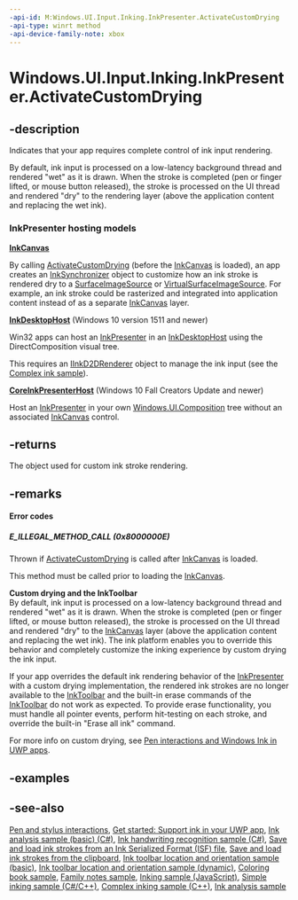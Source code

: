```yaml
---
-api-id: M:Windows.UI.Input.Inking.InkPresenter.ActivateCustomDrying
-api-type: winrt method
-api-device-family-note: xbox
---
```


<!-- Method syntax
public Windows.UI.Input.Inking.InkSynchronizer ActivateCustomDrying()
-->

# Windows.UI.Input.Inking.InkPresenter.ActivateCustomDrying

## -description
Indicates that your app requires complete control of ink input rendering. 

By default, ink input is processed on a low-latency background thread and rendered "wet" as it is drawn. When the stroke is completed (pen or finger lifted, or mouse button released), the stroke is processed on the UI thread and rendered "dry" to the rendering layer (above the application content and replacing the wet ink).

### InkPresenter hosting models

**[InkCanvas](../windows.ui.xaml.controls/inkcanvas.md)**

By calling [ActivateCustomDrying](inkpresenter_activatecustomdrying_1826048524.md) (before the [InkCanvas](../windows.ui.xaml.controls/inkcanvas.md) is loaded), an app creates an [InkSynchronizer](inksynchronizer.md) object to customize how an ink stroke is rendered dry to a [SurfaceImageSource](../windows.ui.xaml.media.imaging/surfaceimagesource.md) or [VirtualSurfaceImageSource](../windows.ui.xaml.media.imaging/virtualsurfaceimagesource.md). For example, an ink stroke could be rasterized and integrated into application content instead of as a separate [InkCanvas](../windows.ui.xaml.controls/inkcanvas.md) layer.

**[InkDesktopHost](https://msdn.microsoft.com/library/windows/desktop/mt622161.aspx)** (Windows 10 version 1511 and newer)

Win32 apps can host an [InkPresenter](inkpresenter.md) in an [InkDesktopHost](https://msdn.microsoft.com/library/windows/desktop/mt622161.aspx)  using the DirectComposition visual tree.  

This requires an [IInkD2DRenderer](http://msdn.microsoft.com/library/d1bd910d-ce64-4424-a0e1-4f55110b0265) object to manage the ink input (see the [Complex ink sample](http://go.microsoft.com/fwlink/p/?LinkID=620314)).

**[CoreInkPresenterHost](../windows.ui.input.inking.core/coreinkpresenterhost.md)** (Windows 10 Fall Creators Update and newer)

Host an [InkPresenter](inkpresenter.md) in your own [Windows.​UI.​Composition](../windows.ui.composition/windows_ui_composition.md) tree without an associated [InkCanvas](../windows.ui.xaml.controls/inkcanvas.md) control.

## -returns
The object used for custom ink stroke rendering.

## -remarks
#### Error codes
##### E_ILLEGAL_METHOD_CALL  (0x8000000E)
Thrown if [ActivateCustomDrying](inkpresenter_activatecustomdrying_1826048524.md) is called after [InkCanvas](../windows.ui.xaml.controls/inkcanvas.md) is loaded.

This method must be called prior to loading the [InkCanvas](../windows.ui.xaml.controls/inkcanvas.md).

**Custom drying and the InkToolbar**  
By default, ink input is processed on a low-latency background thread and rendered "wet" as it is drawn. When the stroke is completed (pen or finger lifted, or mouse button released), the stroke is processed on the UI thread and rendered "dry" to the [InkCanvas](../windows.ui.xaml.controls/inkcanvas.md) layer (above the application content and replacing the wet ink). The ink platform enables you to override this behavior and completely customize the inking experience by custom drying the ink input.  

If your app overrides the default ink rendering behavior of the [InkPresenter](inkpresenter.md) with a custom drying implementation, the rendered ink strokes are no longer available to the [InkToolbar](../windows.ui.xaml.controls/inktoolbar.md) and the built-in erase commands of the [InkToolbar](../windows.ui.xaml.controls/inktoolbar.md) do not work as expected. To provide erase functionality, you must handle all pointer events, perform hit-testing on each stroke, and override the built-in "Erase all ink" command.

For more info on custom drying, see [Pen interactions and Windows Ink in UWP apps](https://msdn.microsoft.com/windows/uwp/input-and-devices/pen-and-stylus-interactions#custom-ink-rendering).

## -examples

## -see-also

[Pen and stylus interactions](http://msdn.microsoft.com/library/3da4f2d2-5405-42a1-9ed9-3a87bcd84c43), [Get started: Support ink in your UWP app](https://docs.microsoft.com/windows/uwp/get-started/ink-walkthrough), [Ink analysis sample (basic) (C#)](https://github.com/MicrosoftDocs/windows-topic-specific-samples/archive/uwp-ink-analysis-basic.zip), [Ink handwriting recognition sample (C#)](https://github.com/MicrosoftDocs/windows-topic-specific-samples/archive/uwp-ink-handwriting-reco.zip), [Save and load ink strokes from an Ink Serialized Format (ISF) file](https://github.com/MicrosoftDocs/windows-topic-specific-samples/archive/uwp-ink-store.zip), [Save and load ink strokes from the clipboard](https://github.com/MicrosoftDocs/windows-topic-specific-samples/archive/uwp-ink-store-clipboard.zip), [Ink toolbar location and orientation sample (basic)](https://github.com/MicrosoftDocs/windows-topic-specific-samples/archive/uwp-ink-toolbar-handedness.zip), [Ink toolbar location and orientation sample (dynamic)](https://github.com/MicrosoftDocs/windows-topic-specific-samples/archive/uwp-ink-toolbar-handedness-dynamic.zip), [Coloring book sample](https://aka.ms/cpubsample-coloringbook), [Family notes sample](https://aka.ms/cpubsample-familynotessample), [Inking sample (JavaScript)](https://github.com/Microsoft/Windows-universal-samples/tree/master/Samples/Ink), [Simple inking sample (C#/C++)](https://github.com/Microsoft/Windows-universal-samples/tree/master/Samples/SimpleInk), [Complex inking sample (C++)](https://github.com/Microsoft/Windows-universal-samples/tree/master/Samples/ComplexInk), [Ink analysis sample](https://github.com/Microsoft/Windows-universal-samples/tree/master/Samples/InkAnalysis)


